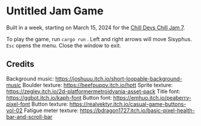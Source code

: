 # Untitled Jam Game

Built in a week, starting on March 15, 2024 for the [Chill Devs Chill Jam 7](https://itch.io/jam/chill-devs-chill-jam-7).

To play the game, run `cargo run` . Left and right arrows will move Sisyphus. `Esc` opens the menu. Close the window to exit.

## Credits

Background music: <https://joshuuu.itch.io/short-loopable-background-music>
Boulder texture: <https://beefpuppy.itch.io/hptt>
Sprite texture: <https://zegley.itch.io/2d-platformermetroidvania-asset-pack>
Title font: <https://ggbot.itch.io/kaph-font>
Button font: <https://emhuo.itch.io/peaberry-pixel-font>
Button texture: <https://realvektyr.itch.io/casual-game-buttons-vol-02>
Fatigue meter texture: <https://bdragon1727.itch.io/basic-pixel-health-bar-and-scroll-bar>
